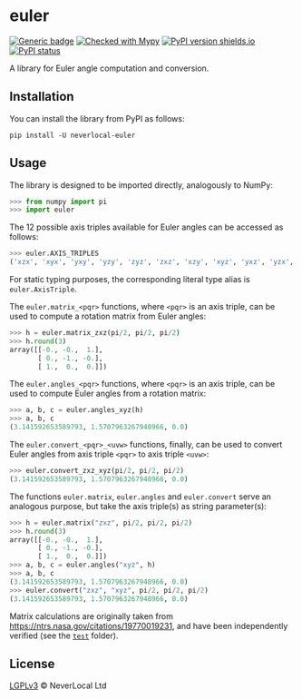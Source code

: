# euler

[![Generic badge](https://img.shields.io/badge/python-3.10+-green.svg)](https://docs.python.org/3.10/)
[![Checked with Mypy](http://www.mypy-lang.org/static/mypy_badge.svg)](https://github.com/python/mypy)
[![PyPI version shields.io](https://img.shields.io/pypi/v/neverlocal-euler.svg)](https://pypi.python.org/pypi/neverlocal-euler/)
[![PyPI status](https://img.shields.io/pypi/status/neverlocal-euler.svg)](https://pypi.python.org/pypi/neverlocal-euler/)

A library for Euler angle computation and conversion.

## Installation

You can install the library from PyPI as follows:

```
pip install -U neverlocal-euler
```

## Usage

The library is designed to be imported directly, analogously to NumPy:

```python
>>> from numpy import pi
>>> import euler
```

The 12 possible axis triples available for Euler angles can be accessed as follows:

```python
>>> euler.AXIS_TRIPLES
('xzx', 'xyx', 'yxy', 'yzy', 'zyz', 'zxz', 'xzy', 'xyz', 'yxz', 'yzx', 'zyx', 'zxy')
```

For static typing purposes, the corresponding literal type alias is `euler.AxisTriple`.

The `euler.matrix_<pqr>` functions, where `<pqr>` is an axis triple,
can be used to compute a rotation matrix from Euler angles:

```python
>>> h = euler.matrix_zxz(pi/2, pi/2, pi/2)
>>> h.round(3)
array([[-0., -0.,  1.],
       [ 0., -1., -0.],
       [ 1.,  0.,  0.]])
```

The `euler.angles_<pqr>` functions, where `<pqr>` is an axis triple,
can be used to compute Euler angles from a rotation matrix:

```python
>>> a, b, c = euler.angles_xyz(h)
>>> a, b, c
(3.141592653589793, 1.5707963267948966, 0.0)
```

The `euler.convert_<pqr>_<uvw>` functions, finally,
can be used to convert Euler angles from axis triple `<pqr>` to axis triple `<uvw>`:

```py
>>> euler.convert_zxz_xyz(pi/2, pi/2, pi/2)
(3.141592653589793, 1.5707963267948966, 0.0)

```

The functions `euler.matrix`, `euler.angles` and `euler.convert` serve an analogous purpose,
but take the axis triple(s) as string parameter(s):

```py
>>> h = euler.matrix("zxz", pi/2, pi/2, pi/2)
>>> h.round(3)
array([[-0., -0.,  1.],
       [ 0., -1., -0.],
       [ 1.,  0.,  0.]])
>>> a, b, c = euler.angles("xyz", h)
>>> a, b, c
(3.141592653589793, 1.5707963267948966, 0.0)
>>> euler.convert("zxz", "xyz", pi/2, pi/2, pi/2)
(3.141592653589793, 1.5707963267948966, 0.0)
```

Matrix calculations are originally taken from https://ntrs.nasa.gov/citations/19770019231,
and have been independently verified (see the [`test`](./test/) folder).

## License

[LGPLv3](./LICENSE) © NeverLocal Ltd

